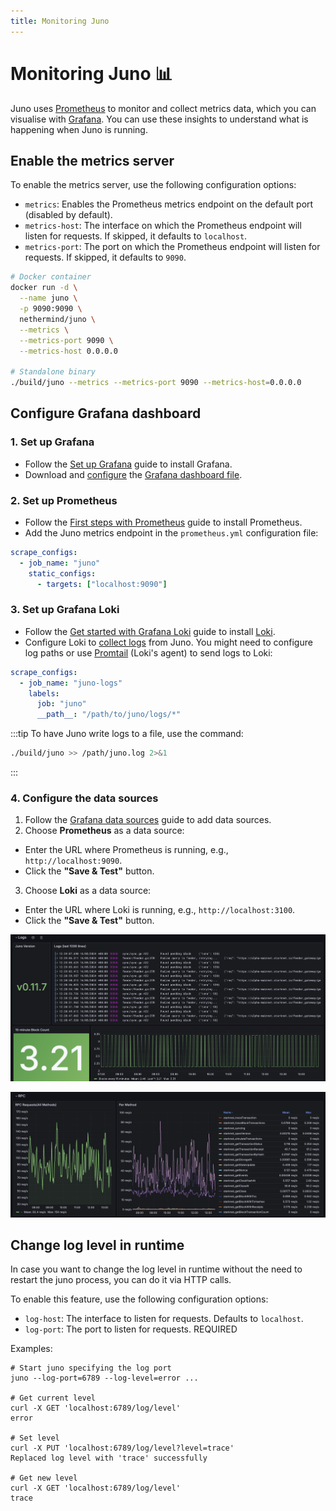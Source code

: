 ```yaml
---
title: Monitoring Juno
---
```


# Monitoring Juno :bar_chart:

Juno uses [Prometheus](https://prometheus.io/) to monitor and collect metrics data, which you can visualise with [Grafana](https://grafana.com/). You can use these insights to understand what is happening when Juno is running.

## Enable the metrics server

To enable the metrics server, use the following configuration options:

- `metrics`: Enables the Prometheus metrics endpoint on the default port (disabled by default).
- `metrics-host`: The interface on which the Prometheus endpoint will listen for requests. If skipped, it defaults to `localhost`.
- `metrics-port`: The port on which the Prometheus endpoint will listen for requests. If skipped, it defaults to `9090`.

```bash
# Docker container
docker run -d \
  --name juno \
  -p 9090:9090 \
  nethermind/juno \
  --metrics \
  --metrics-port 9090 \
  --metrics-host 0.0.0.0

# Standalone binary
./build/juno --metrics --metrics-port 9090 --metrics-host=0.0.0.0
```

## Configure Grafana dashboard

### 1. Set up Grafana

- Follow the [Set up Grafana](https://grafana.com/docs/grafana/latest/setup-grafana/) guide to install Grafana.
- Download and [configure](https://grafana.com/docs/grafana/latest/setup-grafana/configure-grafana/#configuration-file-location) the [Grafana dashboard file](/juno_grafana.json).

### 2. Set up Prometheus

- Follow the [First steps with Prometheus](https://prometheus.io/docs/introduction/first_steps/) guide to install Prometheus.
- Add the Juno metrics endpoint in the `prometheus.yml` configuration file:

```yaml title="prometheus.yml" showLineNumbers
scrape_configs:
  - job_name: "juno"
    static_configs:
      - targets: ["localhost:9090"]
```

### 3. Set up Grafana Loki

- Follow the [Get started with Grafana Loki](https://grafana.com/docs/loki/latest/get-started/) guide to install [Loki](https://grafana.com/oss/loki/).
- Configure Loki to [collect logs](https://grafana.com/docs/loki/latest/send-data/) from Juno. You might need to configure log paths or use [Promtail](https://grafana.com/docs/loki/latest/send-data/promtail/) (Loki's agent) to send logs to Loki:

```yaml title="Sample Loki Configuration" showLineNumbers
scrape_configs:
  - job_name: "juno-logs"
    labels:
      job: "juno"
      __path__: "/path/to/juno/logs/*"
```

:::tip
To have Juno write logs to a file, use the command:

```bash
./build/juno >> /path/juno.log 2>&1
```

:::

### 4. Configure the data sources

1. Follow the [Grafana data sources](https://grafana.com/docs/grafana/latest/datasources/) guide to add data sources.
2. Choose **Prometheus** as a data source:

- Enter the URL where Prometheus is running, e.g., `http://localhost:9090`.
- Click the **"Save & Test"** button.

3. Choose **Loki** as a data source:

- Enter the URL where Loki is running, e.g., `http://localhost:3100`.
- Click the **"Save & Test"** button.

![Grafana dashboard](/img/grafana-1.png)

![Grafana dashboard](/img/grafana-2.png)

## Change log level in runtime

In case you want to change the log level in runtime without the need to restart the juno process, you can do it via HTTP calls.

To enable this feature, use the following configuration options:

- `log-host`: The interface to listen for requests. Defaults to `localhost`.
- `log-port`: The port to listen for requests.  REQUIRED

Examples:

```console
# Start juno specifying the log port
juno --log-port=6789 --log-level=error ...

# Get current level
curl -X GET 'localhost:6789/log/level'
error

# Set level
curl -X PUT 'localhost:6789/log/level?level=trace'
Replaced log level with 'trace' successfully

# Get new level
curl -X GET 'localhost:6789/log/level'
trace
```
